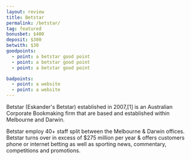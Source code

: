 ```yaml
---
layout: review
title: Betstar
permalink: /betstar/
tag: featured
bonusbet: $400
deposit: $300
betwith: $30
goodpoints:
  - point: a betstar good point
  - point: a betstar good point
  - point: a betstar good point

badpoints:
  - point: a website
  - point: a website
---
```

Betstar (Eskander's Betstar) established in 2007,[1] is an Australian Corporate Bookmaking firm that are based and established within Melbourne and Darwin.

Betstar employ 40+ staff split between the Melbourne & Darwin offices. Betstar turns over in excess of $275 million per year & offers customers phone or internet betting as well as sporting news, commentary, competitions and promotions.